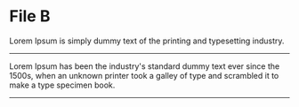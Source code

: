 # File B

Lorem Ipsum is simply dummy text of the printing and typesetting industry.

---

Lorem Ipsum has been the industry's standard dummy text ever since the 1500s, when an unknown printer took a galley of type and scrambled it to make a type specimen book.

---
